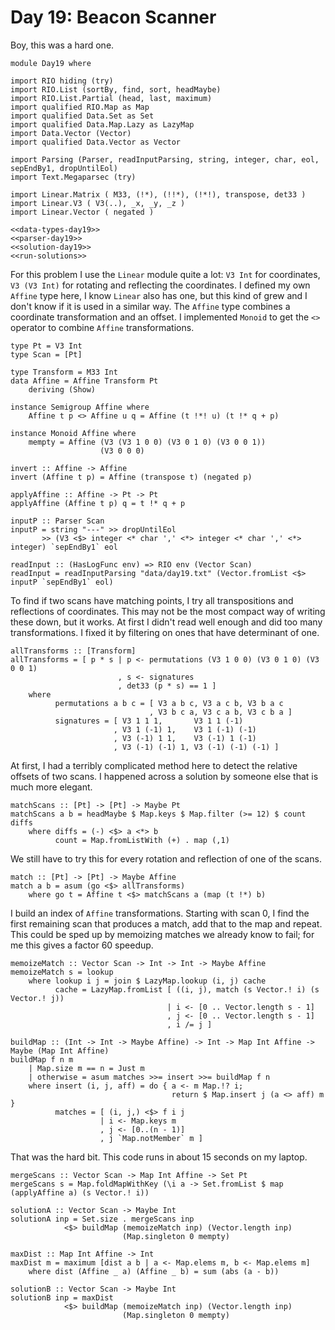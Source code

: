 # Day 19: Beacon Scanner
Boy, this was a hard one.

``` {.haskell file=app/Day19.hs}
module Day19 where

import RIO hiding (try)
import RIO.List (sortBy, find, sort, headMaybe)
import RIO.List.Partial (head, last, maximum)
import qualified RIO.Map as Map
import qualified Data.Set as Set
import qualified Data.Map.Lazy as LazyMap
import Data.Vector (Vector)
import qualified Data.Vector as Vector

import Parsing (Parser, readInputParsing, string, integer, char, eol, sepEndBy1, dropUntilEol)
import Text.Megaparsec (try)

import Linear.Matrix ( M33, (!*), (!!*), (!*!), transpose, det33 )
import Linear.V3 ( V3(..), _x, _y, _z )
import Linear.Vector ( negated )

<<data-types-day19>>
<<parser-day19>>
<<solution-day19>>
<<run-solutions>>
```

For this problem I use the `Linear` module quite a lot: `V3 Int` for coordinates, `V3 (V3 Int)` for rotating and reflecting the coordinates. I defined my own `Affine` type here, I know `Linear` also has one, but this kind of grew and I don't know if it is used in a similar way. The `Affine` type combines a coordinate transformation and an offset. I implemented `Monoid` to get the `<>` operator to combine `Affine` transformations.

``` {.haskell #data-types-day19}
type Pt = V3 Int
type Scan = [Pt]

type Transform = M33 Int
data Affine = Affine Transform Pt
    deriving (Show)

instance Semigroup Affine where
    Affine t p <> Affine u q = Affine (t !*! u) (t !* q + p)

instance Monoid Affine where
    mempty = Affine (V3 (V3 1 0 0) (V3 0 1 0) (V3 0 0 1))
                    (V3 0 0 0)

invert :: Affine -> Affine
invert (Affine t p) = Affine (transpose t) (negated p)

applyAffine :: Affine -> Pt -> Pt
applyAffine (Affine t p) q = t !* q + p
```

``` {.haskell #parser-day19}
inputP :: Parser Scan
inputP = string "---" >> dropUntilEol
       >> (V3 <$> integer <* char ',' <*> integer <* char ',' <*> integer) `sepEndBy1` eol

readInput :: (HasLogFunc env) => RIO env (Vector Scan)
readInput = readInputParsing "data/day19.txt" (Vector.fromList <$> inputP `sepEndBy1` eol)
```

To find if two scans have matching points, I try all transpositions and reflections of coordinates. This may not be the most compact way of writing these down, but it works. At first I didn't read well enough and did too many transformations. I fixed it by filtering on ones that have determinant of one.

``` {.haskell #solution-day19}
allTransforms :: [Transform]
allTransforms = [ p * s | p <- permutations (V3 1 0 0) (V3 0 1 0) (V3 0 0 1)
                        , s <- signatures
                        , det33 (p * s) == 1 ]
    where
          permutations a b c = [ V3 a b c, V3 a c b, V3 b a c
                               , V3 b c a, V3 c a b, V3 c b a ]
          signatures = [ V3 1 1 1,       V3 1 1 (-1)
                       , V3 1 (-1) 1,    V3 1 (-1) (-1)
                       , V3 (-1) 1 1,    V3 (-1) 1 (-1)
                       , V3 (-1) (-1) 1, V3 (-1) (-1) (-1) ]
```

At first, I had a terribly complicated method here to detect the relative offsets of two scans. I happened across a solution by someone else that is much more elegant.

``` {.haskell #solution-day19}
matchScans :: [Pt] -> [Pt] -> Maybe Pt
matchScans a b = headMaybe $ Map.keys $ Map.filter (>= 12) $ count diffs
    where diffs = (-) <$> a <*> b
          count = Map.fromListWith (+) . map (,1)
```

We still have to try this for every rotation and reflection of one of the scans.

``` {.haskell #solution-day19}
match :: [Pt] -> [Pt] -> Maybe Affine
match a b = asum (go <$> allTransforms)
    where go t = Affine t <$> matchScans a (map (t !*) b)
```

I build an index of `Affine` transformations. Starting with scan 0, I find the first remaining scan that produces a match, add that to the map and repeat. This could be sped up by memoizing matches we already know to fail; for me this gives a factor 60 speedup.

``` {.haskell #solution-day19}
memoizeMatch :: Vector Scan -> Int -> Int -> Maybe Affine
memoizeMatch s = lookup
    where lookup i j = join $ LazyMap.lookup (i, j) cache
          cache = LazyMap.fromList [ ((i, j), match (s Vector.! i) (s Vector.! j))
                                   | i <- [0 .. Vector.length s - 1]
                                   , j <- [0 .. Vector.length s - 1]
                                   , i /= j ]

buildMap :: (Int -> Int -> Maybe Affine) -> Int -> Map Int Affine -> Maybe (Map Int Affine)
buildMap f n m
    | Map.size m == n = Just m
    | otherwise = asum matches >>= insert >>= buildMap f n
    where insert (i, j, aff) = do { a <- m Map.!? i;
                                    return $ Map.insert j (a <> aff) m }
          matches = [ (i, j,) <$> f i j
                    | i <- Map.keys m
                    , j <- [0..(n - 1)]
                    , j `Map.notMember` m ]
```

That was the hard bit. This code runs in about 15 seconds on my laptop.

``` {.haskell #solution-day19}
mergeScans :: Vector Scan -> Map Int Affine -> Set Pt
mergeScans s = Map.foldMapWithKey (\i a -> Set.fromList $ map (applyAffine a) (s Vector.! i))

solutionA :: Vector Scan -> Maybe Int
solutionA inp = Set.size . mergeScans inp
            <$> buildMap (memoizeMatch inp) (Vector.length inp)
                         (Map.singleton 0 mempty)

maxDist :: Map Int Affine -> Int
maxDist m = maximum [dist a b | a <- Map.elems m, b <- Map.elems m]
    where dist (Affine _ a) (Affine _ b) = sum (abs (a - b))

solutionB :: Vector Scan -> Maybe Int
solutionB inp = maxDist
            <$> buildMap (memoizeMatch inp) (Vector.length inp)
                         (Map.singleton 0 mempty)
```
